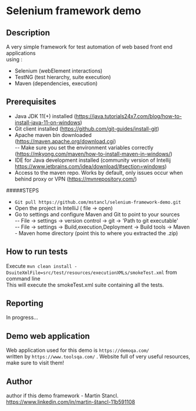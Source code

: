 # Selenium framework demo

## Description  
A very simple framework for test automation of web based front end applications  
using :  
    
  - Selenium    (webElement interactions)
  - TestNG      (test hierarchy, suite execution)
  - Maven       (dependencies, execution) 
   
## Prerequisites  
  
  - Java JDK 11(+) installed     (https://java.tutorials24x7.com/blog/how-to-install-java-11-on-windows)
  - Git client installed         (https://github.com/git-guides/install-git)
  - Apache maven bin downloaded  (https://maven.apache.org/download.cgi)  
          -- Make sure you set the environment variables correctly (https://mkyong.com/maven/how-to-install-maven-in-windows/)
  - IDE for Java development installed (community version of Intellij https://www.jetbrains.com/idea/download/#section=windows)
  - Access to the maven repo. Works by default, only issues occur when behind proxy or VPN (https://mvnrepository.com/)
  
 
  #####STEPS  
  
  - `Git pull https://github.com/mstancl/selenium-framework-demo.git`  
  - Open the project in IntelliJ ( file -> open)  
  - Go to settings and configure Maven and Git to point to your sources  
        -- File -> settings -> version control -> git -> 'Path to  git executable'  
        -- File -> settings -> Build,execution,Deployment -> Build tools -> Maven - Maven home directory (point this to where you extracted the .zip)
        
## How to run tests
Execute `mvn clean install -DsuiteXmlFile=src/test/resources/executionXMLs/smokeTest.xml` from command line  
This will execute the smokeTest.xml suite containing all the tests. 


## Reporting
In progress... 
 
## Demo web application
Web application used for this demo is `https://demoqa.com/`  
written by `https://www.toolsqa.com/` . Website full of very useful resources, make sure to visit them!  

## Author
author if this demo framework - Martin Stancl. https://www.linkedin.com/in/martin-štancl-11b591108  